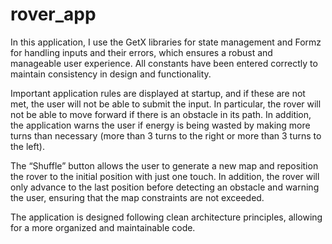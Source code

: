 # rover_app

In this application, I use the GetX libraries for state management and Formz for handling inputs and their errors, which ensures a robust and manageable user experience. All constants have been entered correctly to maintain consistency in design and functionality.

Important application rules are displayed at startup, and if these are not met, the user will not be able to submit the input. In particular, the rover will not be able to move forward if there is an obstacle in its path. In addition, the application warns the user if energy is being wasted by making more turns than necessary (more than 3 turns to the right or more than 3 turns to the left).

The “Shuffle” button allows the user to generate a new map and reposition the rover to the initial position with just one touch. In addition, the rover will only advance to the last position before detecting an obstacle and warning the user, ensuring that the map constraints are not exceeded.

The application is designed following clean architecture principles, allowing for a more organized and maintainable code.